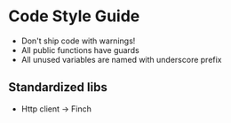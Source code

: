 # Code Style Guide

- Don't ship code with warnings!
- All public functions have guards
- All unused variables are named with underscore prefix

## Standardized libs

- Http client -> Finch

